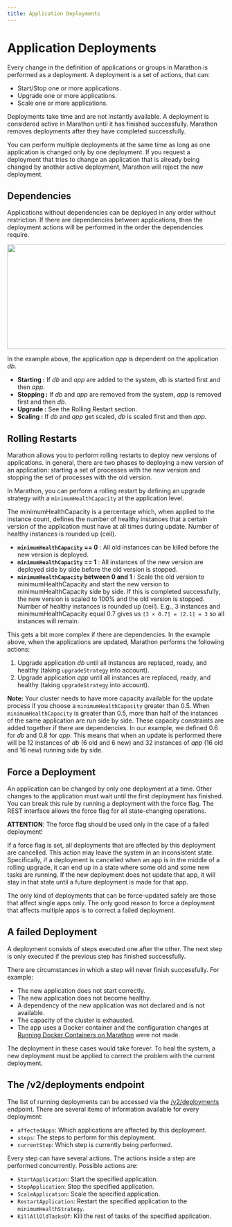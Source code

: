 ```yaml
---
title: Application Deployments
---
```


# Application Deployments

Every change in the definition of applications or groups in Marathon is performed as a deployment.
A deployment is a set of actions, that can:

- Start/Stop one or more applications.
- Upgrade one or more applications.
- Scale one or more applications.

Deployments take time and are not instantly available. A deployment is considered active in Marathon until it has finished successfully. Marathon removes deployments after they have completed successfully.

You can perform multiple deployments at the same time as long as one application is changed only by one deployment.
If you request a deployment that tries to change an application that is already being changed by another active deployment, Marathon will reject the new deployment.

## Dependencies

Applications without dependencies can be deployed in any order without restriction.
If there are dependencies between applications, then the deployment actions will be performed in the order the dependencies require.

<p class="text-center">
  <img src="{{ site.baseurl}}/img/dependency.png" width="645" height="241" alt="">
</p>

In the example above, the application _app_ is dependent on the application _db_.

- __Starting :__ If _db_ and _app_ are added to the system, _db_ is started first and then _app_.
- __Stopping :__ If _db_ and _app_ are removed from the system, _app_ is removed first and then _db_.
- __Upgrade :__ See the Rolling Restart section. 
- __Scaling :__ If _db_ and _app_ get scaled, _db_ is scaled first and then _app_.

## Rolling Restarts

Marathon allows you to perform rolling restarts to deploy new versions of applications. In general, there are two phases to deploying a new version of an application: starting a set of processes with the new version and stopping the set of processes with the old version.

In Marathon, you can perform a rolling restart by defining an upgrade strategy with a `minimumHealthCapacity` at the application level.

The minimumHealthCapacity is a percentage which, when applied to the instance count, defines the number of healthy instances
that a certain version of the application must have at all times during update. Number of healthy instances is rounded up (ceil). 

- __`minimumHealthCapacity` == 0__ : All old instances can be killed before the new version is deployed.
- __`minimumHealthCapacity` == 1__ : All instances of the new version are deployed side by side before the old version is stopped.
- __`minimumHealthCapacity` between 0 and 1__ : Scale the old version to minimumHealthCapacity and start the new version to minimumHealthCapacity side by side. If this is completed successfully, the new version is scaled to 100% and the old version is stopped. Number of healthy instances is rounded up (ceil). E.g., 3 instances and minimumHealthCapacity equal 0.7 gives us `⌈3 × 0.7⌉ = ⌈2.1⌉ = 3` so all instances will remain.

This gets a bit more complex if there are dependencies.
In the example above, when the applications are updated, Marathon performs the following actions:
  
1. Upgrade application _db_ until all instances are replaced, ready, and healthy (taking `upgradeStrategy` into account).
1. Upgrade application _app_ until all instances are replaced, ready, and healthy (taking `upgradeStrategy` into account).

**Note:** Your cluster needs to have more capacity available for the update process if you choose a `minimumHealthCapacity` greater than 0.5. When `minimumHealthCapacity` is greater than 0.5, more than half of the instances of the same application are run side by side.
These capacity constraints are added together if there are dependencies. In our example, we defined 0.6 for _db_ and 0.8 for _app_. 
This means that when an update is performed there will be 12 instances of _db_ (6 old and 6 new) and 32 instances of _app_ (16 old and 16 new) running side by side.

## Force a Deployment

An application can be changed by only one deployment at a time.
Other changes to the application must wait until the first deployment has finished.
You can break this rule by running a deployment with the force flag.
The REST interface allows the force flag for all state-changing operations.

__ATTENTION__: The force flag should be used only in the case of a failed deployment!

If a force flag is set, all deployments that are affected by this deployment are cancelled.
This action may leave the system in an inconsistent state. Specifically, if a deployment is cancelled when an app is in the middle
of a rolling upgrade, it can end up in a state where some old and
some new tasks are running. If the new deployment does not update that app, it will stay in
that state until a future deployment is made for that app.

The only kind of deployments that can be force-updated safely are those that
affect single apps only. The only good reason to force a deployment that affects multiple apps is to correct
a failed deployment.

## A failed Deployment

A deployment consists of steps executed one after the other.
The next step is only executed if the previous step has finished successfully.

There are circumstances in which a step will never finish successfully. For example:

- The new application does not start correctly.
- The new application does not become healthy.
- A dependency of the new application was not declared and is not available.
- The capacity of the cluster is exhausted.
- The app uses a Docker container and the configuration changes at [Running Docker Containers on Marathon](https://mesosphere.github.io/marathon/docs/native-docker.html) were not made.

The deployment in these cases would take forever.
To heal the system, a new deployment must be applied to correct the problem with the current deployment.

## The /v2/deployments endpoint

The list of running deployments can be accessed via the [/v2/deployments](rest-api.html#deployments) endpoint.
There are several items of information available for every deployment:

- `affectedApps`: Which applications are affected by this deployment.
- `steps`: The steps to perform for this deployment.
- `currentStep`: Which step is currently being performed.
 
Every step can have several actions. The actions inside a step are performed concurrently.
Possible actions are:

- `StartApplication`: Start the specified application.
- `StopApplication`: Stop the specified application.
- `ScaleApplication`: Scale the specified application.
- `RestartApplication`: Restart the specified application to the `minimumHealthStrategy`.
- `KillAllOldTasksOf`: Kill the rest of tasks of the specified application.






